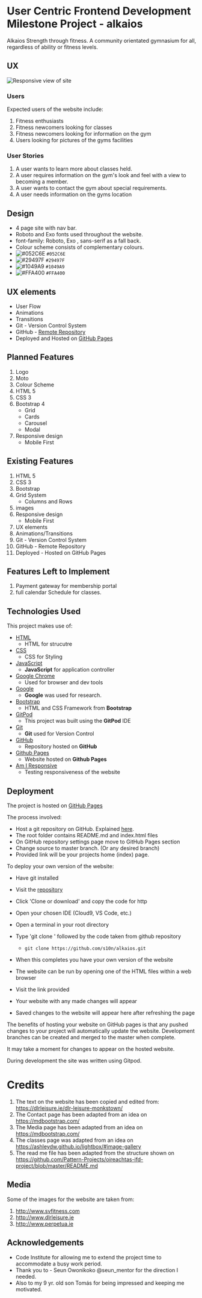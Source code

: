 

# User Centric Frontend Development Milestone Project - alkaios

Alkaios Strength through fitness. A community orientated gymnasium for all, regardless of ability or fitness levels.

## UX

  ![Responsive view of site](https://github.com/S10N/alkaios/blob/d6c7748dede505ac595fccb00f4a2b00c3588f5f/assets/Documentation/Responsive.png)

### Users

Expected users of the website include:
1. Fitness enthusiasts 
2. Fitness newcomers looking for classes
3. Fitness newcomers looking for information on the gym
4. Users looking for pictures of the gyms facilities

### User Stories

1. A user wants to learn more about classes held. 
2. A user requires information on the gym's look and feel with a view to becoming a member.
3. A user wants to contact the gym about special requirements.
4. A user needs information on the gyms location


## Design

- 4 page site with nav bar. 
- Roboto  and Exo fonts used throughout the website.
- font-family: Roboto, Exo , sans-serif as a fall back.
- Colour scheme consists of complementary colours.
- ![#052C6E](https://placehold.it/15/052C6E/000000?text=+) `#052C6E`
- ![#29497F](https://placehold.it/15/29497F/000000?text=+) `#29497F`
- ![#1049A9](https://placehold.it/15/1049A9/000000?text=+) `#1049A9`
- ![#FFA400](https://placehold.it/15/FFA400/000000?text=+) `#FFA400`

## UX elements
- User Flow
- Animations
- Transitions
- Git - Version Control System
- GitHub - [Remote Repository](https://github.com/S10N/alkaios)
- Deployed and Hosted on [GitHub Pages](https://s10n.Github.io/alkaios/index.html)

## Planned Features

1. Logo
2. Moto
3. Colour Scheme
4. HTML 5
5. CSS 3
6. Bootstrap 4
   * Grid 
   * Cards
   * Carousel
   * Modal
7. Responsive design 
   * Mobile First

## Existing Features
1. HTML 5
2. CSS 3
3. Bootstrap 
4. Grid System 
   * Columns and Rows
5. images
6. Responsive design 
   * Mobile First
7. UX elements
8. Animations/Transitions
9. Git - Version Control System
10. GitHub - Remote Repository
11. Deployed - Hosted on GitHub Pages


## Features Left to Implement
1. Payment gateway for membership portal
2. full calendar Schedule for classes.
## Technologies Used

This project makes use of:
- [HTML](https://developer.mozilla.org/en-US/docs/Web/HTML)
    - HTML for strucutre
- [CSS](https://developer.mozilla.org/en-US/docs/Web/CSS)
    - CSS for Styling
- [JavaScript](https://www.w3schools.com/jsref/)
    - **JavaScript** for application controller
- [Google Chrome](https://www.google.com/chrome/)
    - Used for browser and dev tools
- [Google](https://www.google.com/)
    - **Google** was used for research.
- [Bootstrap](https://getbootstrap.com/)
    - HTML and CSS Framework from **Bootstrap**
- [GitPod](https://gitpod.io/)
    - This project was built using the **GitPod** IDE
- [Git](https://git-scm.com/)
    - **Git** used for Version Control
- [GitHub](https://github.com/)
    - Repository hosted on **GitHub**
- [Github Pages](https://s10n.github.io/alkaios/index.html)
    - Website hosted on **Github Pages**
- [Am I Responsive](http://ami.responsivedesign.is)
    - Testing responsiveness of the website

## Deployment

The project is hosted on [GitHub Pages](https://s10n.github.io/alkaios)

The process involved:
- Host a git repository on GitHub. Explained [here](https://help.github.com/en/articles/create-a-repo).
- The root folder contains README.md and index.html files
- On GitHub repository settings page move to GitHub Pages section
- Change source to master branch. (Or any desired branch)
- Provided link will be your projects home (index) page.
 
To deploy your own version of the website:
- Have git installed
- Visit the [repository]([GitHub](https://github.com/s10n/alkaios))
- Click 'Clone or download' and copy the code for http
- Open your chosen IDE (Cloud9, VS Code, etc.)
- Open a terminal in your root directory
- Type 'git clone ' followed by the code taken from github repository
    - ```git clone https://github.com/s10n/alkaios.git```
- When this completes you have your own version of the website
    
- The website can be run by opening one of the HTML files within a web browser
- Visit the link provided
- Your website with any made changes will appear
- Saved changes to the website will appear here after refreshing the page

The benefits of hosting your website on GitHub pages is that any pushed changes to your project will automatically update the website. Development branches can be created and merged to the master when complete.

It may take a moment for changes to appear on the hosted website.

During development the site was written using Gitpod.

# Credits
1. The text on the website has been copied and edited from:  https://dlrleisure.ie/dlr-leisure-monkstown/ 
2. The Contact page has been adapted from an idea on https://mdbootstrap.com/
3. The Media page has been adapted from an idea on https://mdbootstrap.com/
4. The classes page was adapted from an idea on https://ashleydw.github.io/lightbox/#image-gallery
5. The read me file has been adapted from the structure shown on https://github.com/Pattern-Projects/oireachtas-ifd-project/blob/master/README.md

## Media
Some of the images for the website are taken from:
1. http://www.svfitness.com
2. http://www.dlrleisure.ie
3. http://www.perpetua.ie


## Acknowledgements
* Code Institute for allowing me to extend the project time to accommodate a busy work period.
* Thank you to  - Seun Owonikoko  @seun_mentor for the direction I needed.
* Also to my 9 yr. old son Tomás for being impressed and keeping me motivated.

